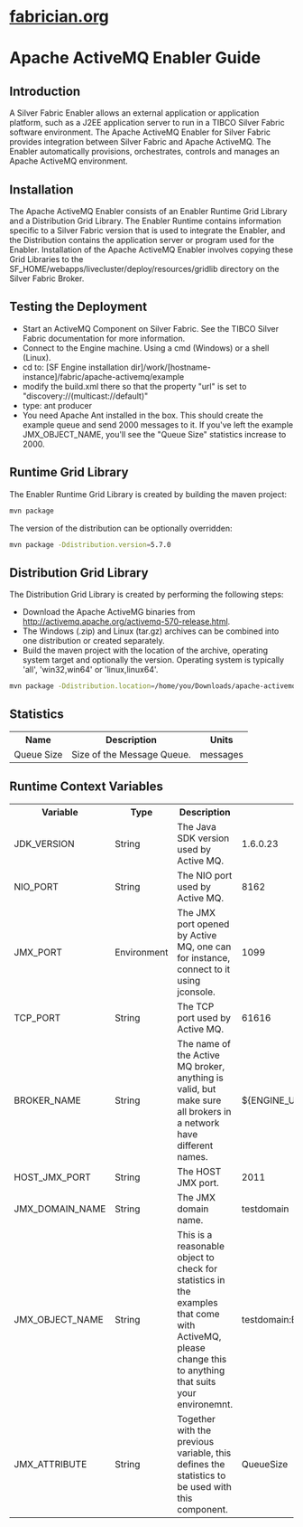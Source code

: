 [fabrician.org](http://fabrician.org/)
==========================================================================
Apache ActiveMQ Enabler Guide
==========================================================================

Introduction
--------------------------------------
A Silver Fabric Enabler allows an external application or application platform, such as a J2EE application server to run in a TIBCO Silver Fabric software environment. The Apache ActiveMQ Enabler for Silver Fabric provides integration between Silver Fabric and Apache ActiveMQ. The Enabler automatically provisions, orchestrates, controls and manages an Apache ActiveMQ environment. 

Installation
--------------------------------------
The Apache ActiveMQ Enabler consists of an Enabler Runtime Grid Library and a Distribution 
Grid Library. The Enabler Runtime contains information specific to a Silver Fabric version that is used to integrate the Enabler, and the Distribution contains the application server or program used for the 
Enabler. Installation of the Apache ActiveMQ Enabler involves copying these Grid 
Libraries to the SF_HOME/webapps/livecluster/deploy/resources/gridlib directory on the Silver Fabric Broker. 

Testing the Deployment
--------------------------------------
* Start an ActiveMQ Component on Silver Fabric.  See the TIBCO Silver Fabric documentation for more information.
* Connect to the Engine machine. Using a cmd (Windows) or a shell (Linux).
* cd to: [SF Engine installation dir]/work/[hostname-instance]/fabric/apache-activemq/example
* modify the build.xml there so that the property "url" is set to "discovery://(multicast://default)"
* type: ant producer
* You need Apache Ant installed in the box. This should create the example queue and send 2000 messages to it. If you've left the example JMX_OBJECT_NAME, you'll see the "Queue Size" statistics increase to 2000.

Runtime Grid Library
--------------------------------------
The Enabler Runtime Grid Library is created by building the maven project:
```bash
mvn package
```
The version of the distribution can be optionally overridden:
```bash
mvn package -Ddistribution.version=5.7.0
```

Distribution Grid Library
--------------------------------------
The Distribution Grid Library is created by performing the following steps:
* Download the Apache ActiveMG binaries from http://activemq.apache.org/activemq-570-release.html.
* The Windows (.zip) and Linux (tar.gz) archives can be combined into one distribution or created separately.
* Build the maven project with the location of the archive, operating system target and optionally the version.  Operating system is typically 'all', 'win32,win64' or 'linux,linux64'.

```bash
mvn package -Ddistribution.location=/home/you/Downloads/apache-activemq-5.7.0-bin.tar.gz -Ddistribution.version=5.7.0 -Ddistribution.os=linux,linux64
```

Statistics
--------------------------------------
<table>
<tr>
<th>Name</th>
<th>Description</th>
<th>Units</th>
</tr>

<tr>
<td>Queue Size</td>
<td>Size of the Message Queue.</td>
<td>messages</td>
</tr>
</table>


Runtime Context Variables
--------------------------------------
<table>
<tr>
<th>Variable</th>
<th>Type</th>
<th>Description</th>
<th>Default Value</th>
</tr>

<tr>
<td>JDK_VERSION</td>
<td>String</td>
<td>The Java SDK version used by Active MQ.</td>
<td>1.6.0.23</td>
</tr>

<tr>
<td>NIO_PORT</td>
<td>String</td>
<td>The NIO port used by Active MQ.</td>
<td>8162</td>
</tr>

<tr>
<td>JMX_PORT</td>
<td>Environment</td>
<td>The JMX port opened by Active MQ, one can for instance, connect to it using jconsole.</td>
<td>1099</td>
</tr>

<tr>
<td>TCP_PORT</td>
<td>String</td>
<td>The TCP port used by Active MQ.</td>
<td>61616</td>
</tr>

<tr>
<td>BROKER_NAME</td>
<td>String</td>
<td>The name of the Active MQ broker, anything is valid, but make sure all brokers in a network have different names.</td>
<td>${ENGINE_USERNAME}-${ENGINE_INSTANCE}</td>
</tr>

<tr>
<td>HOST_JMX_PORT</td>
<td>String</td>
<td>The HOST JMX port.</td>
<td>2011</td>
</tr>

<tr>
<td>JMX_DOMAIN_NAME</td>
<td>String</td>
<td>The JMX domain name.</td>
<td>testdomain</td>
</tr>

<tr>
<td>JMX_OBJECT_NAME</td>
<td>String</td>
<td>This is a reasonable object to check for statistics in the examples that come with ActiveMQ, please change this to anything that suits your environemnt.</td>
<td>testdomain:BrokerName=${ENGINE_USERNAME}-${ENGINE_INSTANCE},Type=Queue,Destination=TEST.FOO</td>
</tr>

<tr>
<td>JMX_ATTRIBUTE</td>
<td>String</td>
<td>Together with the previous variable, this defines the statistics to be used with this component.</td>
<td>QueueSize</td>
</tr>
</table>
